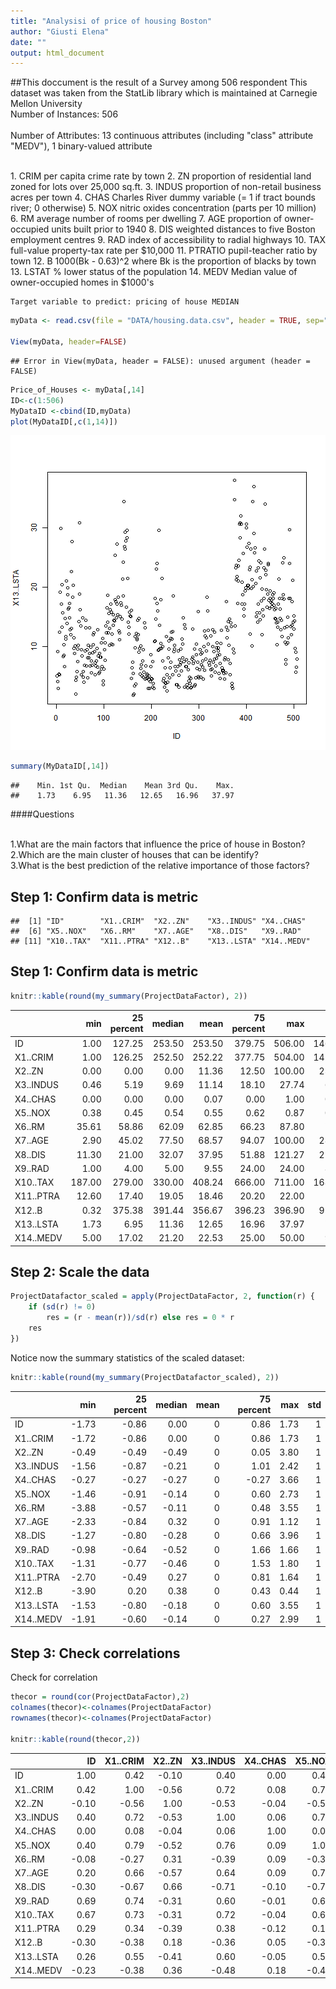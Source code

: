 ```yaml
---
title: "Analysisi of price of housing Boston"
author: "Giusti Elena"
date: ""
output: html_document
---
```




##This doccument is the result of a Survey among 506 respondent
 This dataset was taken from the StatLib library which is
maintained at Carnegie Mellon University
<br>Number of Instances: 506                
<br>   Number of Attributes: 13 continuous attributes (including "class"
attribute "MEDV"), 1 binary-valued attribute 

<br> 1. CRIM      per capita crime rate by town
    2. ZN        proportion of residential land zoned for lots over 
                 25,000 sq.ft.
    3. INDUS     proportion of non-retail business acres per town
    4. CHAS      Charles River dummy variable (= 1 if tract bounds 
                 river; 0 otherwise)
    5. NOX       nitric oxides concentration (parts per 10 million)
    6. RM        average number of rooms per dwelling
    7. AGE       proportion of owner-occupied units built prior to 1940
    8. DIS       weighted distances to five Boston employment centres
    9. RAD       index of accessibility to radial highways
    10. TAX      full-value property-tax rate per $10,000
    11. PTRATIO  pupil-teacher ratio by town
    12. B        1000(Bk - 0.63)^2 where Bk is the proportion of blacks 
                 by town
    13. LSTAT    % lower status of the population
    14. MEDV     Median value of owner-occupied homes in $1000's
    
    
    Target variable to predict: pricing of house MEDIAN

```r
myData <- read.csv(file = "DATA/housing.data.csv", header = TRUE, sep=";")

View(myData, header=FALSE)
```

```
## Error in View(myData, header = FALSE): unused argument (header = FALSE)
```

```r
Price_of_Houses <- myData[,14]
ID<-c(1:506)
MyDataID <-cbind(ID,myData)
plot(MyDataID[,c(1,14)])
```

![plot of chunk unnamed-chunk-1](figure/unnamed-chunk-1-1.png)

```r
summary(MyDataID[,14])
```

```
##    Min. 1st Qu.  Median    Mean 3rd Qu.    Max. 
##    1.73    6.95   11.36   12.65   16.96   37.97
```



####Questions

<br>1.What are the main factors that influence the price of house in Boston?
<br>2.Which are the main cluster of houses that can be identify?
<br>3.What is the best prediction of the relative importance of those factors?


## Step 1: Confirm data is metric


```
##  [1] "ID"        "X1..CRIM"  "X2..ZN"    "X3..INDUS" "X4..CHAS" 
##  [6] "X5..NOX"   "X6..RM"    "X7..AGE"   "X8..DIS"   "X9..RAD"  
## [11] "X10..TAX"  "X11..PTRA" "X12..B"    "X13..LSTA" "X14..MEDV"
```

## Step 1: Confirm data is metric


```r
knitr::kable(round(my_summary(ProjectDataFactor), 2))
```



|          |    min| 25 percent| median|   mean| 75 percent|    max|    std|
|:---------|------:|----------:|------:|------:|----------:|------:|------:|
|ID        |   1.00|     127.25| 253.50| 253.50|     379.75| 506.00| 146.21|
|X1..CRIM  |   1.00|     126.25| 252.50| 252.22|     377.75| 504.00| 145.81|
|X2..ZN    |   0.00|       0.00|   0.00|  11.36|      12.50| 100.00|  23.32|
|X3..INDUS |   0.46|       5.19|   9.69|  11.14|      18.10|  27.74|   6.86|
|X4..CHAS  |   0.00|       0.00|   0.00|   0.07|       0.00|   1.00|   0.25|
|X5..NOX   |   0.38|       0.45|   0.54|   0.55|       0.62|   0.87|   0.12|
|X6..RM    |  35.61|      58.86|  62.09|  62.85|      66.23|  87.80|   7.03|
|X7..AGE   |   2.90|      45.02|  77.50|  68.57|      94.07| 100.00|  28.15|
|X8..DIS   |  11.30|      21.00|  32.07|  37.95|      51.88| 121.27|  21.06|
|X9..RAD   |   1.00|       4.00|   5.00|   9.55|      24.00|  24.00|   8.71|
|X10..TAX  | 187.00|     279.00| 330.00| 408.24|     666.00| 711.00| 168.54|
|X11..PTRA |  12.60|      17.40|  19.05|  18.46|      20.20|  22.00|   2.16|
|X12..B    |   0.32|     375.38| 391.44| 356.67|     396.23| 396.90|  91.29|
|X13..LSTA |   1.73|       6.95|  11.36|  12.65|      16.96|  37.97|   7.14|
|X14..MEDV |   5.00|      17.02|  21.20|  22.53|      25.00|  50.00|   9.20|
## Step 2: Scale the  data

```r
ProjectDatafactor_scaled = apply(ProjectDataFactor, 2, function(r) {
    if (sd(r) != 0) 
        res = (r - mean(r))/sd(r) else res = 0 * r
    res
})
```
Notice now the summary statistics of the scaled dataset:


```r
knitr::kable(round(my_summary(ProjectDatafactor_scaled), 2))
```



|          |   min| 25 percent| median| mean| 75 percent|  max| std|
|:---------|-----:|----------:|------:|----:|----------:|----:|---:|
|ID        | -1.73|      -0.86|   0.00|    0|       0.86| 1.73|   1|
|X1..CRIM  | -1.72|      -0.86|   0.00|    0|       0.86| 1.73|   1|
|X2..ZN    | -0.49|      -0.49|  -0.49|    0|       0.05| 3.80|   1|
|X3..INDUS | -1.56|      -0.87|  -0.21|    0|       1.01| 2.42|   1|
|X4..CHAS  | -0.27|      -0.27|  -0.27|    0|      -0.27| 3.66|   1|
|X5..NOX   | -1.46|      -0.91|  -0.14|    0|       0.60| 2.73|   1|
|X6..RM    | -3.88|      -0.57|  -0.11|    0|       0.48| 3.55|   1|
|X7..AGE   | -2.33|      -0.84|   0.32|    0|       0.91| 1.12|   1|
|X8..DIS   | -1.27|      -0.80|  -0.28|    0|       0.66| 3.96|   1|
|X9..RAD   | -0.98|      -0.64|  -0.52|    0|       1.66| 1.66|   1|
|X10..TAX  | -1.31|      -0.77|  -0.46|    0|       1.53| 1.80|   1|
|X11..PTRA | -2.70|      -0.49|   0.27|    0|       0.81| 1.64|   1|
|X12..B    | -3.90|       0.20|   0.38|    0|       0.43| 0.44|   1|
|X13..LSTA | -1.53|      -0.80|  -0.18|    0|       0.60| 3.55|   1|
|X14..MEDV | -1.91|      -0.60|  -0.14|    0|       0.27| 2.99|   1|

## Step 3:  Check correlations 
Check for correlation


```r
thecor = round(cor(ProjectDataFactor),2)
colnames(thecor)<-colnames(ProjectDataFactor)
rownames(thecor)<-colnames(ProjectDataFactor)

knitr::kable(round(thecor,2))
```



|          |    ID| X1..CRIM| X2..ZN| X3..INDUS| X4..CHAS| X5..NOX| X6..RM| X7..AGE| X8..DIS| X9..RAD| X10..TAX| X11..PTRA| X12..B| X13..LSTA| X14..MEDV|
|:---------|-----:|--------:|------:|---------:|--------:|-------:|------:|-------:|-------:|-------:|--------:|---------:|------:|---------:|---------:|
|ID        |  1.00|     0.42|  -0.10|      0.40|     0.00|    0.40|  -0.08|    0.20|   -0.30|    0.69|     0.67|      0.29|  -0.30|      0.26|     -0.23|
|X1..CRIM  |  0.42|     1.00|  -0.56|      0.72|     0.08|    0.79|  -0.27|    0.66|   -0.67|    0.74|     0.73|      0.34|  -0.38|      0.55|     -0.38|
|X2..ZN    | -0.10|    -0.56|   1.00|     -0.53|    -0.04|   -0.52|   0.31|   -0.57|    0.66|   -0.31|    -0.31|     -0.39|   0.18|     -0.41|      0.36|
|X3..INDUS |  0.40|     0.72|  -0.53|      1.00|     0.06|    0.76|  -0.39|    0.64|   -0.71|    0.60|     0.72|      0.38|  -0.36|      0.60|     -0.48|
|X4..CHAS  |  0.00|     0.08|  -0.04|      0.06|     1.00|    0.09|   0.09|    0.09|   -0.10|   -0.01|    -0.04|     -0.12|   0.05|     -0.05|      0.18|
|X5..NOX   |  0.40|     0.79|  -0.52|      0.76|     0.09|    1.00|  -0.30|    0.73|   -0.77|    0.61|     0.67|      0.19|  -0.38|      0.59|     -0.43|
|X6..RM    | -0.08|    -0.27|   0.31|     -0.39|     0.09|   -0.30|   1.00|   -0.24|    0.21|   -0.21|    -0.29|     -0.36|   0.13|     -0.61|      0.70|
|X7..AGE   |  0.20|     0.66|  -0.57|      0.64|     0.09|    0.73|  -0.24|    1.00|   -0.75|    0.46|     0.51|      0.26|  -0.27|      0.60|     -0.38|
|X8..DIS   | -0.30|    -0.67|   0.66|     -0.71|    -0.10|   -0.77|   0.21|   -0.75|    1.00|   -0.49|    -0.53|     -0.23|   0.29|     -0.50|      0.25|
|X9..RAD   |  0.69|     0.74|  -0.31|      0.60|    -0.01|    0.61|  -0.21|    0.46|   -0.49|    1.00|     0.91|      0.46|  -0.44|      0.49|     -0.38|
|X10..TAX  |  0.67|     0.73|  -0.31|      0.72|    -0.04|    0.67|  -0.29|    0.51|   -0.53|    0.91|     1.00|      0.46|  -0.44|      0.54|     -0.47|
|X11..PTRA |  0.29|     0.34|  -0.39|      0.38|    -0.12|    0.19|  -0.36|    0.26|   -0.23|    0.46|     0.46|      1.00|  -0.18|      0.37|     -0.51|
|X12..B    | -0.30|    -0.38|   0.18|     -0.36|     0.05|   -0.38|   0.13|   -0.27|    0.29|   -0.44|    -0.44|     -0.18|   1.00|     -0.37|      0.33|
|X13..LSTA |  0.26|     0.55|  -0.41|      0.60|    -0.05|    0.59|  -0.61|    0.60|   -0.50|    0.49|     0.54|      0.37|  -0.37|      1.00|     -0.74|
|X14..MEDV | -0.23|    -0.38|   0.36|     -0.48|     0.18|   -0.43|   0.70|   -0.38|    0.25|   -0.38|    -0.47|     -0.51|   0.33|     -0.74|      1.00|

